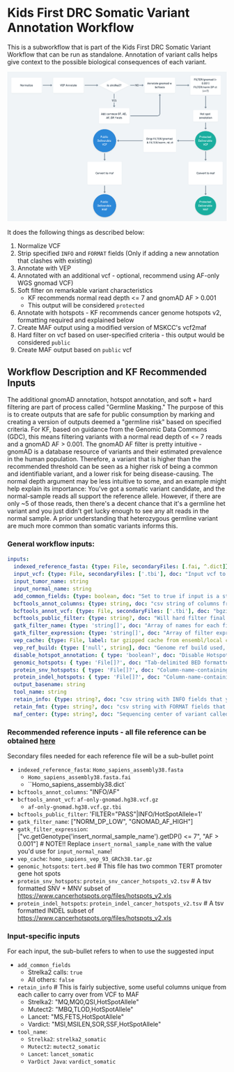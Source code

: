# Kids First DRC Somatic Variant Annotation Workflow
This is a subworkflow that is part of the Kids First DRC Somatic Variant Workflow that can be run as standalone.
Annotation of variant calls helps give context to the possible biological consequences of each variant.

![annot workflow flowchart](../docs/somatic_annotation_wf.png)

It does the following things as described below:

1. Normalize VCF
1. Strip specified `INFO` and `FORMAT` fields (Only if adding a new annotation that clashes with existing)
1. Annotate with VEP
1. Annotated with an additional vcf - optional, recommend using AF-only WGS gnomad VCF)
1. Soft filter on remarkable variant characteristics
   - KF recommends normal read depth <= 7 and gnomAD AF > 0.001
   - This output will be considered `protected`
1. Annotate with hotspots - KF recommends cancer genome hotspots v2, formatting required and explained below
1. Create MAF output using a modified version of MSKCC's vcf2maf
1. Hard filter on vcf based on user-specified criteria - this output would be considered `public`
1. Create MAF output based on `public` vcf

## Workflow Description and KF Recommended Inputs
The additional gnomAD annotation, hotspot annotation, and soft + hard filtering are part of process called "Germline Masking."
The purpose of this is to create outputs that are safe for public consumption by marking and creating a version of outputs deemed a "germline risk" based on specified criteria.
For KF, based on guidance from the Genomic Data Commons (GDC), this means filtering variants with a normal read depth of <= 7 reads and a gnomAD AF > 0.001.
The gnomAD AF filter is pretty intuitive - gnomAD is a database resource of variants and their estimated prevalence in the human population.
Therefore, a variant that is higher than the recommended threshold can be seen as a higher risk of being a common and identifiable variant, and a lower risk for being disease-causing.
The normal depth argument may be less intuitive to some, and an example might help explain its importance:
You've got a somatic variant candidate, and the normal-sample reads all support the reference allele.
However,  if there are only ~5 of those reads, then there's a decent chance that it's a germline het variant and you just didn't get lucky enough to see any alt reads in the normal sample.
A prior understanding that heterozygous germline variant are much more common than somatic variants informs this.

### General workflow inputs:
```yaml
inputs:
  indexed_reference_fasta: {type: File, secondaryFiles: [.fai, ^.dict]}
  input_vcf: {type: File, secondaryFiles: ['.tbi'], doc: "Input vcf to annotate and soft filter"}
  input_tumor_name: string
  input_normal_name: string
  add_common_fields: {type: boolean, doc: "Set to true if input is a strelka2 vcf that hasn't had common fields added", default: false}
  bcftools_annot_columns: {type: string, doc: "csv string of columns from annotation to port into the input vcf, i.e INFO/AF"}
  bcftools_annot_vcf: {type: File, secondaryFiles: ['.tbi'], doc: "bgzipped annotation vcf file"}
  bcftools_public_filter: {type: string?, doc: "Will hard filter final result to create a public version", default: FILTER="PASS"|INFO/HotSpotAllele=1}
  gatk_filter_name: {type: 'string[]', doc: "Array of names for each filter tag to add"}
  gatk_filter_expression: {type: 'string[]', doc: "Array of filter expressions to establish criteria to tag variants with. See https://gatk.broadinstitute.org/hc/en-us/articles/360036730071-VariantFiltration for clues"}
  vep_cache: {type: File, label: tar gzipped cache from ensembl/local converted cache}
  vep_ref_build: {type: ['null', string], doc: "Genome ref build used, should line up with cache.", default: "GRCh38" }
  disable_hotspot_annotation: { type: 'boolean?', doc: "Disable Hotspot Annotation and skip this task." }
  genomic_hotspots: { type: 'File[]?', doc: "Tab-delimited BED formatted file(s) containing hg38 genomic positions corresponding to hotspots" }
  protein_snv_hotspots: { type: 'File[]?', doc: "Column-name-containing, tab-delimited file(s) containing protein names and amino acid positions corresponding to hotspots" }
  protein_indel_hotspots: { type: 'File[]?', doc: "Column-name-containing, tab-delimited file(s) containing protein names and amino acid position ranges corresponding to hotspots" }
  output_basename: string
  tool_name: string
  retain_info: {type: string?, doc: "csv string with INFO fields that you want to keep, i.e. for consensus `MQ,MQ0,CAL,Hotspot`"}
  retain_fmt: {type: string?, doc: "csv string with FORMAT fields that you want to keep"}
  maf_center: {type: string?, doc: "Sequencing center of variant called", default: "."}
```

### Recommended reference inputs - all file reference can be obtained [here](https://cavatica.sbgenomics.com/u/kfdrc-harmonization/kf-references/)
Secondary files needed for each reference file will be a sub-bullet point
 - `indexed_reference_fasta`: `Homo_sapiens_assembly38.fasta`
   - `Homo_sapiens_assembly38.fasta.fai`
   - ``Homo_sapiens_assembly38.dict`
 - `bcftools_annot_columns`: "INFO/AF"
 - `bcftools_annot_vcf`: `af-only-gnomad.hg38.vcf.gz`
   - `af-only-gnomad.hg38.vcf.gz.tbi`
 - `bcftools_public_filter`: 'FILTER="PASS"|INFO/HotSpotAllele=1'
 - `gatk_filter_name`: ["NORM_DP_LOW", "GNOMAD_AF_HIGH"]
 - `gatk_filter_expression`: ["vc.getGenotype('insert_normal_sample_name').getDP() <= 7", "AF > 0.001"] # NOTE!! Replace `insert_normal_sample_name` with the value you'd use for `input_normal_name`!
 - `vep_cache`: `homo_sapiens_vep_93_GRCh38.tar.gz`
 - `genomic_hotspots`: `tert.bed` # This file has two common TERT promoter gene hot spots
 - `protein_snv_hotspots`: `protein_snv_cancer_hotspots_v2.tsv` # A tsv formatted SNV + MNV subset of https://www.cancerhotspots.org/files/hotspots_v2.xls
 - `protein_indel_hotspots`: `protein_indel_cancer_hotspots_v2.tsv` # A tsv formatted INDEL subset of https://www.cancerhotspots.org/files/hotspots_v2.xls

### Input-specific inputs
For each input, the sub-bullet refers to when to use the suggested input
 - `add_common_fields`
   - Strelka2 calls: `true`
   - All others: `false`
 - `retain_info` # This is fairly subjective, some useful columns unique from each caller to carry over from VCF to MAF
   - Strelka2: "MQ,MQ0,QSI,HotSpotAllele"
   - Mutect2: "MBQ,TLOD,HotSpotAllele"
   - Lancet: "MS,FETS,HotSpotAllele"
   - Vardict: "MSI,MSILEN,SOR,SSF,HotSpotAllele"
 - `tool_name`:
   - `Strelka2`: `strelka2_somatic`
   - `Mutect2`: `mutect2_somatic`
   - `Lancet`: `lancet_somatic`
   - `VarDict Java`: `vardict_somatic`


